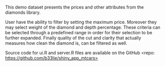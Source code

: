 This demo dataset presents the prices and other attributes from the diamonds library. 

User have the ability to filter by setting the maximum price. Moreover they may select weight of the diamond and depth percentage. These criteria can be selected through a predefined range in order for their selection to be further expanded.  Finally quality of the cut and clarity that actually measures how clean the diamond is, can be filtered as well. 

Source code for ui.R and server.R files are available on the GitHub <repo: https://github.com/b33lie/shiny_app_mtcars>
